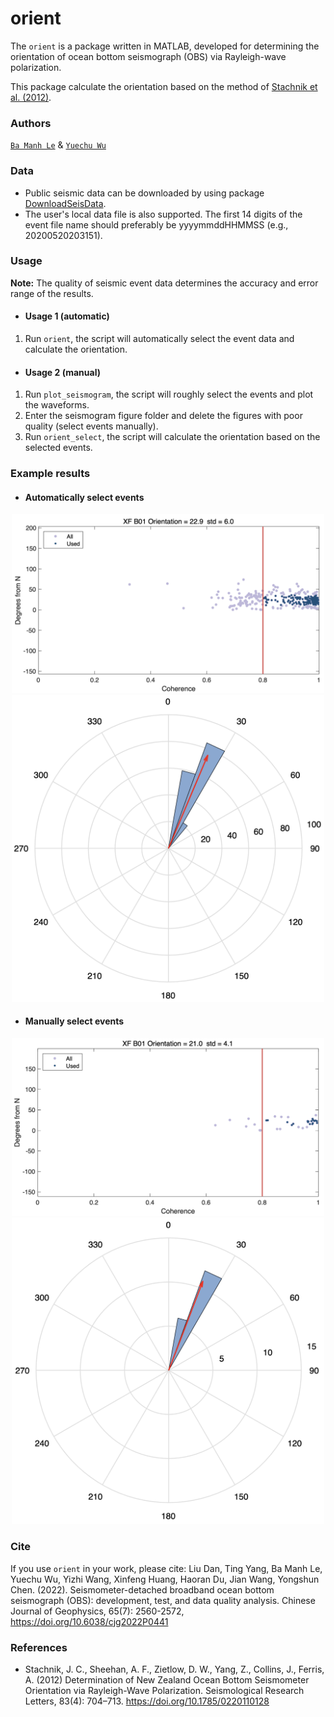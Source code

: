 # orient

The `orient` is a package written in MATLAB, developed for determining the orientation of ocean bottom seismograph (OBS) via Rayleigh-wave polarization.

This package calculate the orientation based on the method of [Stachnik et al. (2012)](https://doi.org/10.1785/0220110128). 

### Authors 

[`Ba Manh Le`](https://github.com/bamanhle) & [`Yuechu Wu`](https://github.com/SeisPiano)

### Data
- Public seismic data can be downloaded by using package [DownloadSeisData](https://github.com/SeisPiano/DownloadSeisData).
- The user's local data file is also supported. The first 14 digits of the event file name should preferably be yyyymmddHHMMSS (e.g., 20200520203151).

### Usage

**Note:** The quality of seismic event data determines the accuracy and error range of the results.

- #### Usage 1 (automatic)
1. Run `orient`, the script will automatically select the event data and calculate the orientation.

- #### Usage 2 (manual)
1. Run `plot_seismogram`, the script will roughly select the events and plot the waveforms.
2. Enter the seismogram figure folder and delete the figures with poor quality (select events manually).
3. Run `orient_select`, the script will calculate the orientation based on the selected events.


### Example results

- #### Automatically select events
<div align=center><img src="FIGURES/north.png" width="500"/></div>
<div align=center><img src="FIGURES/rose.png" width="500"/></div>

- #### Manually select events
<div align=center><img src="FIGURES/north_select.png" width="500"/></div>
<div align=center><img src="FIGURES/rose_select.png" width="500"/></div>

### Cite

If you use `orient` in your work, please cite:
Liu Dan, Ting Yang, Ba Manh Le, Yuechu Wu, Yizhi Wang, Xinfeng Huang, Haoran Du, Jian Wang, Yongshun Chen. (2022). Seismometer-detached broadband ocean bottom seismograph (OBS): development, test, and data quality analysis. Chinese Journal of Geophysics, 65(7): 2560-2572, https://doi.org/10.6038/cjg2022P0441

### References

- Stachnik, J. C., Sheehan, A. F., Zietlow, D. W., Yang, Z., Collins, J., Ferris, A. (2012) Determination of New Zealand Ocean Bottom Seismometer Orientation via Rayleigh-Wave Polarization. Seismological Research Letters, 83(4): 704–713. https://doi.org/10.1785/0220110128

